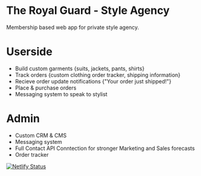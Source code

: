 # The Royal Guard - Style Agency
Membership based web app for private style agency. 

# Userside 

- Build custom garments {suits, jackets, pants, shirts}
- Track orders {custom clothing order tracker, shipping information}
- Recieve order update notifications {"Your order just shipped!"}
- Place & purchase orders 
- Messaging system to speak to stylist

# Admin 

- Custom CRM & CMS
- Messaging system
- Full Contact API Conntection for stronger Marketing and Sales forecasts 
- Order tracker 

[![Netlify Status](https://api.netlify.com/api/v1/badges/0d052bc9-038e-4f13-9286-a56f111ce76f/deploy-status)](https://app.netlify.com/sites/the-royal-guard/deploys)